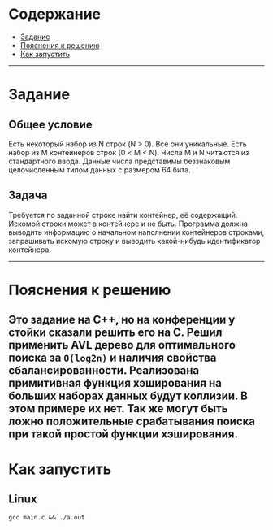 # Содержание

- [Задание](#задание)
- [Пояснения к решению](#пояснения-к-решению)
- [Как запустить](#как-запустить)

---

# Задание

## Общее условие

Есть некоторый набор из N строк (N > 0). Все они уникальные. Есть набор из M контейнеров строк (0 < M < N).
Числа M и N читаются из стандартного ввода. Данные числа представимы беззнаковым целочисленным типом данных с размером
64 бита.

## Задача

Требуется по заданной строке найти контейнер, её содержащий. Искомой строки может в контейнере и не быть.
Программа должна выводить информацию о начальном наполнении контейнеров строками, запрашивать искомую строку и выводить
какой-нибудь идентификатор контейнера.

---

# Пояснения к решению

Это задание на С++, но на конференции у стойки сказали решить его на С.
Решил применить AVL дерево для оптимального поиска за `O(log2n)` и наличия свойства сбалансированности.
Реализована примитивная функция хэширования на больших наборах данных будут коллизии. В этом примере их нет. Так же
могут быть ложно положительные срабатывания поиска при такой простой функции хэширования.
---

# Как запустить

## Linux

```shell
gcc main.c && ./a.out
```
 